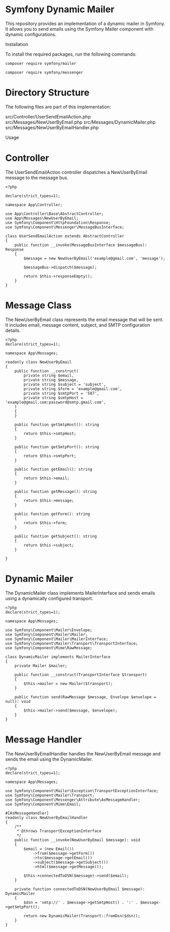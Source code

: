 # Symfony Dynamic Mailer

This repository provides an implementation of a dynamic mailer in Symfony. It allows you to send emails using the Symfony Mailer component with dynamic configurations.

Installation

To install the required packages, run the following commands:

```composer require symfony/mailer```

```composer require symfony/messenger```

# Directory Structure

The following files are part of this implementation:

src/Controller/UserSendEmailAction.php
src/Messages/NewUserByEmail.php
src/Messages/DynamicMailer.php
src/Messages/NewUserByEmailHandler.php

Usage

# Controller

The UserSendEmailAction controller dispatches a NewUserByEmail message to the message bus.

```
<?php

declare(strict_types=1);

namespace App\Controller;

use App\Controller\Base\AbstractController;
use App\Messages\NewUserByEmail;
use Symfony\Component\HttpFoundation\Response;
use Symfony\Component\Messenger\MessageBusInterface;

class UserSendEmailAction extends AbstractController
{
    public function __invoke(MessageBusInterface $messageBus): Response
    {
        $message = new NewUserByEmail('example@gmail.com', 'message');

        $messageBus->dispatch($message);

        return $this->responseEmpty();
    }
}
```

# Message Class

The NewUserByEmail class represents the email message that will be sent. It includes email, message content, subject, and SMTP configuration details.

```
<?php
declare(strict_types=1);

namespace App\Messages;

readonly class NewUserByEmail
{
    public function __construct(
        private string $email,
        private string $message,
        private string $subject = 'subject',
        private string $form = 'example@gmail.com',
        private string $smtpPort = '587',
        private string $smtpHost = 'example@gmail.com:password@smtp.gmail.com',
    )
    {
    }

    public function getSmtpHost(): string
    {
        return $this->smtpHost;
    }

    public function getSmtpPort(): string
    {
        return $this->smtpPort;
    }

    public function getEmail(): string
    {
        return $this->email;
    }

    public function getMessage(): string
    {
        return $this->message;
    }

    public function getForm(): string
    {
        return $this->form;
    }

    public function getSubject(): string
    {
        return $this->subject;
    }

}
```

# Dynamic Mailer

The DynamicMailer class implements MailerInterface and sends emails using a dynamically configured transport.

```
<?php
declare(strict_types=1);

namespace App\Messages;

use Symfony\Component\Mailer\Envelope;
use Symfony\Component\Mailer\Mailer;
use Symfony\Component\Mailer\MailerInterface;
use Symfony\Component\Mailer\Transport\TransportInterface;
use Symfony\Component\Mime\RawMessage;

class DynamicMailer implements MailerInterface
{
    private Mailer $mailer;

    public function __construct(TransportInterface $transport)
    {
        $this->mailer = new Mailer($transport);
    }

    public function send(RawMessage $message, Envelope $envelope = null): void
    {
        $this->mailer->send($message, $envelope);
    }
}
```

# Message Handler
The NewUserByEmailHandler handles the NewUserByEmail message and sends the email using the DynamicMailer.

```
<?php
declare(strict_types=1);

namespace App\Messages;

use Symfony\Component\Mailer\Exception\TransportExceptionInterface;
use Symfony\Component\Mailer\Transport;
use Symfony\Component\Messenger\Attribute\AsMessageHandler;
use Symfony\Component\Mime\Email;

#[AsMessageHandler]
readonly class NewUserByEmailHandler
{
    /**
     * @throws TransportExceptionInterface
     */
    public function __invoke(NewUserByEmail $message): void
    {
        $email = (new Email())
            ->from($message->getForm())
            ->to($message->getEmail())
            ->subject($message->getSubject())
            ->html($message->getMessage());

        $this->connectedToDSN($message)->send($email);
    }

    private function connectedToDSN(NewUserByEmail $message): DynamicMailer
    {
        $dsn = 'smtp://' . $message->getSmtpHost() . ':' . $message->getSmtpPort();

        return new DynamicMailer(Transport::fromDsn($dsn));
    }
}
```
